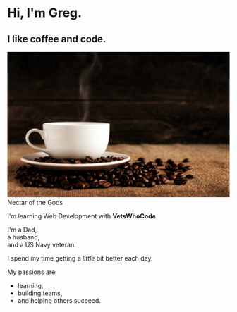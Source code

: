 <!--
**gacurl/gacurl** is a ✨ _special_ ✨ repository because its `README.md` (this file) appears on your GitHub profile. -->

# Hi, I'm Greg.

## I like coffee and code.

![Cup of coffee!](https://github.com/gacurl/gacurl/blob/master/cupa.jpg?raw=true) Nectar of the Gods



I'm learning Web Development with **VetsWhoCode**.

I'm a Dad,  
a husband,  
and a US Navy veteran.  

I spend my time getting a _little_ bit better each day.  

My passions are:  
- learning,
- building teams,
- and helping others succeed.


